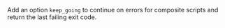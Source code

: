 Add an option `keep_going` to continue on errors for composite scripts and return the last failing exit code.
